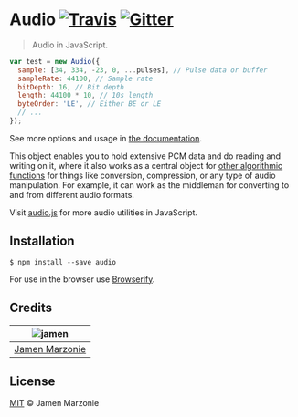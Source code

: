 # Audio [![Travis][travis-icon]][travis] [![Gitter][gitter-icon]][gitter]
> Audio in JavaScript.

```javascript
var test = new Audio({
  sample: [34, 334, -23, 0, ...pulses], // Pulse data or buffer
  sampleRate: 44100, // Sample rate
  bitDepth: 16, // Bit depth
  length: 44100 * 10, // 10s length
  byteOrder: 'LE', // Either BE or LE
  // ...
});
```
See more options and usage in [the documentation](/docs).

This object enables you to hold extensive PCM data and do reading and writing on it, where it also works as a central object for [other algorithmic functions][npm-audiojs] for things like conversion, compression, or any type of audio manipulation.  For example, it can work as the middleman for converting to and from different audio formats.

Visit [audio.js](https://github.com/audiojs) for more audio utilities in JavaScript.

## Installation
```shell
$ npm install --save audio
```
For use in the browser use [Browserify][browserify].

## Credits
| ![jamen][avatar] |
|:---:|
| [Jamen Marzonie][github] |

## License
[MIT](LICENSE) &copy; Jamen Marzonie

[avatar]: https://avatars.githubusercontent.com/u/6251703?v=3&s=125
[github]: https://github.com/jamen
[travis]: https://travis-ci.org/jamen/node-audio
[travis-icon]: https://img.shields.io/travis/jamen/node-audio.svg
[gitter]: https://gitter.im/jamen/node-audio
[gitter-icon]: https://img.shields.io/gitter/room/jamen/node-audio.svg
[browserify]: http://npmjs.com/browserify
[audiojs]: https://www.npmjs.com/browse/keyword/audiojs
[npm-audiojs]: https://www.npmjs.com/browse/keyword/audiojs
